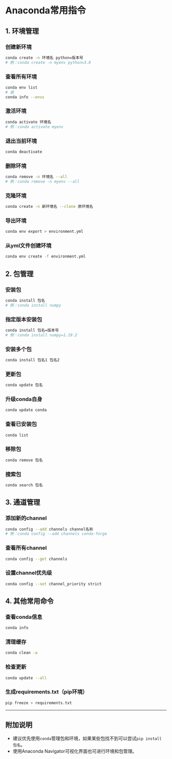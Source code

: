 # Anaconda常用指令

## 1. 环境管理

### 创建新环境
```bash
conda create -n 环境名 python=版本号
# 例：conda create -n myenv python=3.8
```

### 查看所有环境
```bash
conda env list
# 或
conda info --envs
```

### 激活环境
```bash
conda activate 环境名
# 例：conda activate myenv
```

### 退出当前环境
```bash
conda deactivate
```

### 删除环境
```bash
conda remove -n 环境名 --all
# 例：conda remove -n myenv --all
```

### 克隆环境
```bash
conda create -n 新环境名 --clone 原环境名
```

### 导出环境
```bash
conda env export > environment.yml
```

### 从yml文件创建环境
```bash
conda env create -f environment.yml
```

## 2. 包管理

### 安装包
```bash
conda install 包名
# 例：conda install numpy
```

### 指定版本安装包
```bash
conda install 包名=版本号
# 例：conda install numpy=1.19.2
```

### 安装多个包
```bash
conda install 包名1 包名2
```

### 更新包
```bash
conda update 包名
```

### 升级conda自身
```bash
conda update conda
```

### 查看已安装包
```bash
conda list
```

### 移除包
```bash
conda remove 包名
```

### 搜索包
```bash
conda search 包名
```

## 3. 通道管理

### 添加新的channel
```bash
conda config --add channels channel名称
# 例：conda config --add channels conda-forge
```

### 查看所有channel
```bash
conda config --get channels
```

### 设置channel优先级
```bash
conda config --set channel_priority strict
```

## 4. 其他常用命令

### 查看conda信息
```bash
conda info
```

### 清理缓存
```bash
conda clean -a
```

### 检查更新
```bash
conda update --all
```

### 生成requirements.txt（pip环境）
```bash
pip freeze > requirements.txt
```

---

## 附加说明

- 建议优先使用`conda`管理包和环境，如果某些包找不到可以尝试`pip install 包名`。
- 使用Anaconda Navigator可视化界面也可进行环境和包管理。
